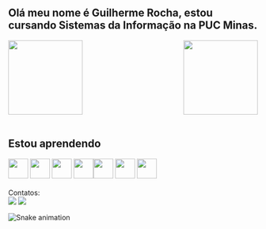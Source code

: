 ## Olá meu nome é Guilherme Rocha, estou cursando Sistemas da Informação na PUC Minas.
<div>
  
  <img  height="150em" src="https://github-readme-stats.vercel.app/api?username=GuilhermeRocha13&show_icons=true&theme=midnight-purple&include_all_commits=true&count_private=true"/>
  <img align="right" height="150em" src="https://github-readme-stats.vercel.app/api/top-langs/?username=GuilhermeRocha13&layout=compact&langs_count=16&theme=midnight-purple"/>
</div>

<br>

## Estou aprendendo
<div align="left">
<img src="https://cdn.jsdelivr.net/gh/devicons/devicon/icons/mysql/mysql-original.svg" width="40" heigth="40">  
<img src="https://cdn.jsdelivr.net/gh/devicons/devicon/icons/php/php-original.svg"  width="40" heigth="40">          
<img src="https://cdn.jsdelivr.net/gh/devicons/devicon/icons/javascript/javascript-original.svg" width="40" height="40" margin="5">
<img src="https://cdn.jsdelivr.net/gh/devicons/devicon/icons/csharp/csharp-original.svg" width="40" heigth="40"><img src="https://cdn.jsdelivr.net/gh/devicons/devicon/icons/html5/html5-original.svg" width="40" height="40">
<img src="https://cdn.jsdelivr.net/gh/devicons/devicon/icons/css3/css3-original.svg" width="40" height="40">
<img src="https://cdn.jsdelivr.net/gh/devicons/devicon/icons/bootstrap/bootstrap-original.svg" width="40" height="40">
</div>

<br>
Contatos:
<br>
<a href = "mailto:guilhermeapenas.2006@gmail.com"><img src="https://img.shields.io/badge/-Gmail-%23333?style=for-the-badge&logo=gmail&logoColor=dark" target="_blank"></a> <a href="https://www.linkedin.com/in/guilherme-henrique-3636b1217/" target="_blank"><img src="https://img.shields.io/badge/-LinkedIn-%230077B5?style=for-the-badge&logo=linkedin&logoColor=white" target="_blank"></a> 

![Snake animation](https://github.com/LuigiGF/LuigiGF/blob/output/github-contribution-grid-snake.svg)
          
          
          
          
          
